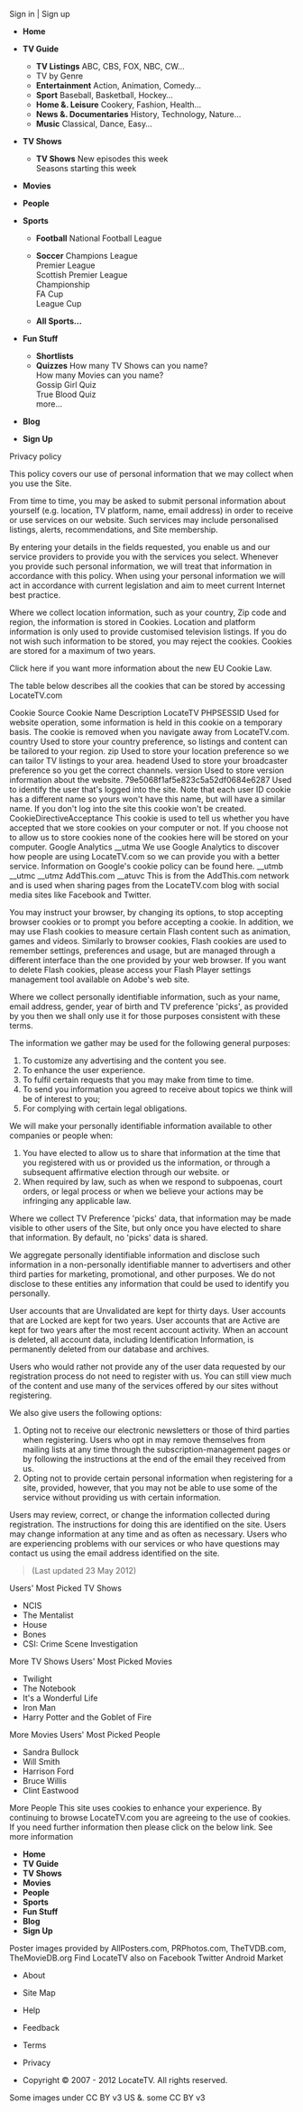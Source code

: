 Sign in | Sign up

*   **Home**
*   **TV Guide**
    *   **TV Listings** ABC, CBS, FOX, NBC, CW…
    *   TV by Genre
    *   **Entertainment** Action, Animation, Comedy…
    *   **Sport** Baseball, Basketball, Hockey…
    *   **Home &. Leisure** Cookery, Fashion, Health…
    *   **News &. Documentaries** History, Technology, Nature…
    *   **Music** Classical, Dance, Easy…
*   **TV Shows**
    *   **TV Shows** New episodes this week  
        Seasons starting this week  
        
*   **Movies**
*   **People**
*   **Sports**
    *   **Football** National Football League  
        
    *   **Soccer** Champions League  
        Premier League  
        Scottish Premier League  
        Championship  
        FA Cup  
        League Cup  
        
    *   **All Sports…**
*   **Fun Stuff**
    *   **Shortlists**
    *   **Quizzes** How many TV Shows can you name?  
        How many Movies can you name?  
        Gossip Girl Quiz  
        True Blood Quiz  
        more…
*   **Blog**
*   **Sign Up**

Privacy policy

This policy covers our use of personal information that we may collect when you use the Site.

From time to time, you may be asked to submit personal information about yourself (e.g. location, TV platform, name, email address) in order to receive or use services on our website. Such services may include personalised listings, alerts, recommendations, and Site membership.

By entering your details in the fields requested, you enable us and our service providers to provide you with the services you select. Whenever you provide such personal information, we will treat that information in accordance with this policy. When using your personal information we will act in accordance with current legislation and aim to meet current Internet best practice.

Where we collect location information, such as your country, Zip code and region, the information is stored in Cookies. Location and platform information is only used to provide customised television listings. If you do not wish such information to be stored, you may reject the cookies. Cookies are stored for a maximum of two years.

Click here if you want more information about the new EU Cookie Law.

The table below describes all the cookies that can be stored by accessing LocateTV.com

Cookie Source Cookie Name Description LocateTV PHPSESSID Used for website operation, some information is held in this cookie on a temporary basis. The cookie is removed when you navigate away from LocateTV.com. country Used to store your country preference, so listings and content can be tailored to your region. zip Used to store your location preference so we can tailor TV listings to your area. headend Used to store your broadcaster preference so you get the correct channels. version Used to store version information about the website. 79e5068f1af5e823c5a52df0684e6287 Used to identify the user that's logged into the site. Note that each user ID cookie has a different name so yours won't have this name, but will have a similar name. If you don't log into the site this cookie won't be created. CookieDirectiveAcceptance This cookie is used to tell us whether you have accepted that we store cookies on your computer or not. If you choose not to allow us to store cookies none of the cookies here will be stored on your computer. Google Analytics \_\_utma We use Google Analytics to discover how people are using LocateTV.com so we can provide you with a better service. Information on Google's cookie policy can be found here. \_\_utmb \_\_utmc \_\_utmz AddThis.com \_\_atuvc This is from the AddThis.com network and is used when sharing pages from the LocateTV.com blog with social media sites like Facebook and Twitter.  

You may instruct your browser, by changing its options, to stop accepting browser cookies or to prompt you before accepting a cookie. In addition, we may use Flash cookies to measure certain Flash content such as animation, games and videos. Similarly to browser cookies, Flash cookies are used to remember settings, preferences and usage, but are managed through a different interface than the one provided by your web browser. If you want to delete Flash cookies, please access your Flash Player settings management tool available on Adobe's web site.

Where we collect personally identifiable information, such as your name, email address, gender, year of birth and TV preference 'picks', as provided by you then we shall only use it for those purposes consistent with these terms.

The information we gather may be used for the following general purposes:

1.  To customize any advertising and the content you see.
2.  To enhance the user experience.
3.  To fulfil certain requests that you may make from time to time.
4.  To send you information you agreed to receive about topics we think will be of interest to you;
5.  For complying with certain legal obligations.

We will make your personally identifiable information available to other companies or people when:

1.  You have elected to allow us to share that information at the time that you registered with us or provided us the information, or through a subsequent affirmative election through our website. or
2.  When required by law, such as when we respond to subpoenas, court orders, or legal process or when we believe your actions may be infringing any applicable law.

Where we collect TV Preference 'picks' data, that information may be made visible to other users of the Site, but only once you have elected to share that information. By default, no 'picks' data is shared.

We aggregate personally identifiable information and disclose such information in a non-personally identifiable manner to advertisers and other third parties for marketing, promotional, and other purposes. We do not disclose to these entities any information that could be used to identify you personally.

User accounts that are Unvalidated are kept for thirty days. User accounts that are Locked are kept for two years. User accounts that are Active are kept for two years after the most recent account activity. When an account is deleted, all account data, including Identification Information, is permanently deleted from our database and archives.

Users who would rather not provide any of the user data requested by our registration process do not need to register with us. You can still view much of the content and use many of the services offered by our sites without registering.

We also give users the following options:

1.  Opting not to receive our electronic newsletters or those of third parties when registering. Users who opt in may remove themselves from mailing lists at any time through the subscription-management pages or by following the instructions at the end of the email they received from us.
2.  Opting not to provide certain personal information when registering for a site, provided, however, that you may not be able to use some of the service without providing us with certain information.

Users may review, correct, or change the information collected during registration. The instructions for doing this are identified on the site. Users may change information at any time and as often as necessary. Users who are experiencing problems with our services or who have questions may contact us using the email address identified on the site.

> (Last updated 23 May 2012)

Users' Most Picked TV Shows

*   NCIS
*   The Mentalist
*   House
*   Bones
*   CSI: Crime Scene Investigation

More TV Shows Users' Most Picked Movies

*   Twilight
*   The Notebook
*   It's a Wonderful Life
*   Iron Man
*   Harry Potter and the Goblet of Fire

More Movies Users' Most Picked People

*   Sandra Bullock
*   Will Smith
*   Harrison Ford
*   Bruce Willis
*   Clint Eastwood

More People This site uses cookies to enhance your experience. By continuing to browse LocateTV.com you are agreeing to the use of cookies. If you need further information then please click on the below link. See more information

*   **Home**
*   **TV Guide**
*   **TV Shows**
*   **Movies**
*   **People**
*   **Sports**
*   **Fun Stuff**
*   **Blog**
*   **Sign Up**

Poster images provided by AllPosters.com, PRPhotos.com, TheTVDB.com, TheMovieDB.org Find LocateTV also on Facebook Twitter Android Market

*   About
*   Site Map
*   Help
*   Feedback

*   Terms
*   Privacy
*   Copyright © 2007 - 2012 LocateTV. All rights reserved.

Some images under CC BY v3 US &. some CC BY v3